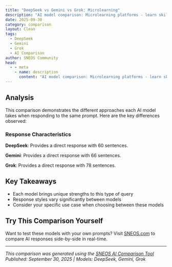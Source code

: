 ```yaml
---
title: "DeepSeek vs Gemini vs Grok: Microlearning"
description: "AI model comparison: Microlearning platforms - learn skills in bite-sized lessons..."
date: 2025-09-30
category: comparison
layout: Clean
tags:
  - DeepSeek
  - Gemini
  - Grok
  - AI Comparison
author: SNEOS Community
head:
  - - meta
    - name: description
      content: "AI model comparison: Microlearning platforms - learn skills in bite-sized lessons..."
---
```


<ChatComparison
  title="DeepSeek vs Gemini vs Grok: Microlearning"
  prompt="Microlearning platforms - learn skills in bite-sized lessons"
  :responses='{
    "DeepSeek": "Of course. This is a fantastic and rapidly growing area of education technology. Let\u0027s break down everything about microlearning platforms.\n\n### What are Microlearning Platforms?\n\nMicrolearning platforms are digital learning environments designed to deliver educational content in small, focused, and easily digestible chunks. Instead of hour-long lectures or multi-week courses, learning is broken down into \u0022bite-sized\u0022 lessons, typically ranging from 1 to 10 minutes.\n\nThe core philosophy is based on the \u0022forgetting curve\u0022 and the idea that our brains absorb and retain information more effectively in short, repeated bursts.\n\n---\n\n### Key Characteristics of Microlearning\n\n*   **Short \u0026 Focused:** Each lesson covers a single, specific learning objective or concept.\n*   **On-Demand \u0026 Accessible:** Learners can access content anytime, anywhere, often on their mobile phones.\n*   **Multimedia-Rich:** Uses a variety of formats like short videos, interactive quizzes, infographics, podcasts, and flashcards.\n*   **Engaging \u0026 Interactive:** Often includes gamification elements (points, badges, leaderboards) to boost motivation.\n*   **Just-in-Time Learning:** Perfect for solving an immediate problem (e.g., \u0022How to create a Pivot Table in Excel\u0022 right before you need to do it).\n\n---\n\n### Popular Examples of Microlearning Platforms\n\nHere are some of the most well-known platforms, categorized by their primary focus:\n\n#### 1. For Professional \u0026 Hard Skills\n*   **LinkedIn Learning:** Offers thousands of short, high-quality video courses on business, technology, and creative skills. Tightly integrated with LinkedIn profiles.\n*   **Udemy Business:** While known for long courses, its lessons are modular, and many instructors design content to be consumed in bite-sized segments.\n*   **Coursera:** Similar to Udemy, its courses are broken into weekly modules with short video lectures, making it easy to learn in small increments.\n*   **Pluralsight:** Focuses on technology and creative professionals, with skill assessments and paths made up of short video modules.\n\n#### 2. For Language Learning\n*   **Duolingo:** The quintessential microlearning app. Lessons are 5-10 minutes long, highly gamified, and use repetition to build vocabulary and grammar.\n*   **Memrise:** Focuses on vocabulary building through short video clips of native speakers and spaced repetition.\n*   **Drops:** Specializes in visual vocabulary practice in 5-minute sessions.\n\n#### 3. For \u0022Soft\u0022 Skills \u0026 Personal Development\n*   **Blinkist:** Distills key insights from non-fiction books into 15-minute audio or text \u0022Blinks.\u0022\n*   **Headspace:** Teaches meditation and mindfulness through 3-10 minute guided audio sessions.\n*   **Fabulous:** A science-based app that uses behavioral psychology to help you build healthy routines and habits in small steps.\n\n#### 4. For Corporate Training \u0026 Internal Knowledge\n*   **Axonify:** A platform built specifically for corporate microlearning, often used for compliance, safety, and product knowledge training.\n*   **EdApp:** A free, mobile-first LMS (Learning Management System) designed for microlearning, with a built-in template library and creator tool.\n*   **7taps:** Allows for the ultra-fast creation of microlearning experiences that can be completed in seconds, perfect for quick knowledge checks or updates.\n\n---\n\n### Benefits of Microlearning Platforms\n\n| For Learners | For Organizations |\n| :--- | :--- |\n| **Fits Busy Schedules:** Easy to complete a lesson during a commute or coffee break. | **Higher Completion Rates:** Short lessons are less daunting, leading to better engagement. |\n| **Reduces Cognitive Overload:** Easier to process and retain one concept at a time. | **Improved Knowledge Retention:** Spaced repetition and focus reinforce learning. |\n| **Increased Motivation:** The \u0022quick win\u0022 of finishing a lesson provides a dopamine hit. | **Just-in-Time Performance Support:** Employees can solve problems immediately. |\n| **Personalized Pacing:** Learners can progress at their own speed. | **Cost-Effective:** Often cheaper and faster to produce and update than traditional courses. |\n\n---\n\n### Potential Drawbacks \u0026 Considerations\n\n*   **Not for Deep, Complex Topics:** It\u0027s difficult to teach advanced calculus, philosophical theories, or complex surgical procedures solely through micro-lessons. It\u0027s best for foundational knowledge or skill application.\n*   **Risk of Fragmentation:** Without a clear learning path, knowledge can feel disjointed. Good platforms provide \u0022collections\u0022 or \u0022paths\u0022 to structure learning.\n*   **Can Be Superficial:** If not designed well, the content can oversimplify complex issues.\n\n---\n\n### How to Choose the Right Platform\n\n1.  **Identify Your Goal:** Are you learning for career advancement, personal interest, or corporate training?\n2.  **Consider the Content:** Does the platform have high-quality, up-to-date content in your area of interest?\n3.  **Evaluate the Experience:** Is the interface user-friendly and mobile-optimized? Is it engaging?\n4.  **Check the Credibility:** For professional skills, does the platform offer certificates recognized by employers?\n5.  **Review the Cost:** Is it a subscription, one-time purchase, or freemium model? Does it fit your budget?\n\n### The Future of Microlearning\n\nMicrolearning is merging with other trends like **AI-powered personalization** (suggesting the perfect next lesson) and **adaptive learning** (adjusting difficulty based on performance). As attention spans are challenged and the need for continuous, lifelong learning grows, the demand for these bite-sized, accessible platforms will only increase.",
    "Gemini": "Okay, let\u0027s delve into the world of microlearning platforms and what makes them tick.\n\n**What are Microlearning Platforms?**\n\nMicrolearning platforms are online learning environments that deliver educational content in small, focused, and easily digestible \u0022bites.\u0022 These platforms move away from traditional long-form courses and lectures in favor of short, targeted lessons designed to improve knowledge retention and engagement.\n\n**Key Characteristics of Microlearning:**\n\n*   **Bite-sized Content:** Lessons typically range from 2-10 minutes.\n*   **Focus on a Single Objective:** Each piece of content aims to teach a single, specific concept or skill.\n*   **Engaging and Interactive:** Uses varied media like videos, infographics, quizzes, games, and interactive simulations.\n*   **Just-in-Time Learning:**  Available whenever and wherever learners need it, often accessible on mobile devices.\n*   **Personalized Learning Paths:** Many platforms offer tailored content based on individual needs and progress.\n*   **Reinforcement and Repetition:** Uses spaced repetition and quick quizzes to reinforce learning and improve retention.\n*   **Actionable and Practical:**  Content is designed to be immediately applicable in the learner\u0027s work or life.\n*   **Data-Driven:** Tracks learner progress and provides insights to improve content and delivery.\n\n**Benefits of Using Microlearning Platforms:**\n\n*   **Improved Knowledge Retention:**  Shorter, focused lessons are easier to remember.\n*   **Increased Engagement:** Varied and interactive formats keep learners interested.\n*   **Higher Completion Rates:**  Short time commitment makes it easier to finish lessons.\n*   **Enhanced Accessibility:**  Mobile-friendly platforms allow learning on the go.\n*   **Cost-Effective:**  Creating and delivering microlearning content can be more efficient than traditional training.\n*   **Flexibility and Convenience:**  Learners can access content when and where they need it.\n*   **Improved Performance:**  Practical, actionable content leads to better on-the-job performance.\n*   **Addresses the Forgetting Curve:** Reinforcement and spaced repetition combat the natural tendency to forget information over time.\n\n**Types of Microlearning Content:**\n\n*   **Videos:** Short explainer videos, tutorials, or demonstrations.\n*   **Infographics:** Visually appealing summaries of key concepts.\n*   **Quizzes and Polls:** Interactive assessments to test knowledge.\n*   **Games:** Gamified learning experiences to make learning fun.\n*   **Interactive Simulations:**  Opportunities to practice skills in a simulated environment.\n*   **Articles and Blog Posts:** Concise and informative written content.\n*   **Podcasts:** Audio lessons that can be listened to on the go.\n*   **Checklists and Guides:**  Step-by-step instructions for specific tasks.\n*   **Flashcards:**  For memorizing key terms and concepts.\n\n**Examples of Microlearning Platforms:**\n\n*   **EdApp:** Mobile-first platform for employee training.\n*   **Grovo:**  Focuses on workplace skills and software training. (Acquired by Cornerstone OnDemand)\n*   **Qstream:**  Uses spaced repetition to reinforce knowledge.\n*   **OttoLearn:** Adaptive microlearning platform.\n*   **Arist:** Microlearning via SMS and messaging apps.\n*   **TalentCards:** Creates gamified flashcards for mobile learning.\n*   **LinkedIn Learning:** Offers a mix of courses, including many shorter, focused lessons.\n*   **Coursera (and other MOOC platforms):**  Increasingly offering shorter, \u0022bite-sized\u0022 courses or modules.\n*   **YouTube:** A vast library of how-to videos and short educational content (though often not formally structured as a \u0022platform\u0022).\n\n**Use Cases for Microlearning:**\n\n*   **Employee Training:** Onboarding, compliance training, product knowledge, sales skills.\n*   **Software Training:**  Learning how to use new software applications.\n*   **Customer Education:**  Providing customers with information about products and services.\n*   **Personal Development:**  Learning new skills or improving existing ones.\n*   **Academic Supplement:**  Reviewing concepts learned in traditional courses.\n*   **Compliance Training:** Quickly and efficiently updating employees on the most recent regulations.\n*   **Leadership Development:** Short focused modules to train managers in specific skills.\n\n**Considerations When Choosing a Microlearning Platform:**\n\n*   **Features:** Does the platform offer the features you need, such as content creation tools, mobile accessibility, analytics, and personalization?\n*   **Content Library:** Does the platform have a library of pre-built content that you can use?\n*   **Ease of Use:** Is the platform easy to use for both learners and administrators?\n*   **Integration:** Does the platform integrate with your existing learning management system (LMS) or other tools?\n*   **Pricing:** How is the platform priced? Is it based on the number of users, the amount of content, or a subscription fee?\n*   **Mobile-Friendliness:** Is the platform optimized for mobile devices?  Crucial for effective microlearning.\n*   **Customization Options:** Can you customize the content and branding to match your needs?\n*   **Support:** Does the platform offer adequate customer support?\n\n**How to Create Effective Microlearning Content:**\n\n*   **Start with a Clear Objective:** Define what you want learners to achieve.\n*   **Keep it Concise:** Get to the point quickly and avoid unnecessary information.\n*   **Use Visuals:** Incorporate images, videos, and infographics to make the content more engaging.\n*   **Make it Interactive:** Add quizzes, polls, and games to encourage participation.\n*   **Provide Context:** Explain why the information is important and how it applies to the learner\u0027s work or life.\n*   **Use a Conversational Tone:** Write in a way that is easy to understand and relatable.\n*   **Reinforce Learning:** Include opportunities for learners to practice and apply what they have learned.\n*   **Optimize for Mobile:** Ensure that the content is easily accessible and viewable on mobile devices.\n*   **Gather Feedback:** Get feedback from learners and use it to improve your content.\n\n**In summary, microlearning platforms offer a powerful way to deliver targeted, engaging, and effective training in a format that fits the modern learner\u0027s needs and busy schedules.  By understanding the principles of microlearning and choosing the right platform, you can significantly improve knowledge retention, engagement, and overall learning outcomes.**\n",
    "Grok": "Microlearning platforms are digital tools or applications designed to deliver short, focused lessons or content to help users learn new skills or knowledge in small, manageable chunks. These platforms are ideal for individuals with busy schedules or those who prefer learning at their own pace. They often cater to a wide range of topics, from professional skills to personal development, and many are tailored for mobile use, gamification, and interactivity to enhance engagement.\n\nHere\u2019s a breakdown of microlearning platforms and some popular options:\n\n### What is Microlearning?\n- **Bite-Sized Content:** Lessons are typically 3-10 minutes long, focusing on a single concept or skill.\n- **Flexible Learning:** Users can learn anytime, anywhere, often on mobile devices.\n- **Targeted Goals:** Content is designed to address specific learning objectives or immediate needs.\n- **Engagement:** Incorporates quizzes, videos, infographics, and interactive elements to maintain interest.\n- **Just-in-Time Learning:** Useful for quick skill acquisition or problem-solving on the go.\n\n### Benefits of Microlearning Platforms\n1. **Time-Efficient:** Fits into tight schedules, allowing learning during commutes or breaks.\n2. **Improved Retention:** Short lessons align with how the brain processes information, reducing cognitive overload.\n3. **Cost-Effective:** Many platforms offer affordable or free content compared to traditional courses.\n4. **Personalized:** Adaptive learning paths and content tailored to individual needs.\n5. **Wide Applicability:** Useful for corporate training, personal growth, or academic purposes.\n\n### Popular Microlearning Platforms (as of 2023)\n1. **Duolingo**\n   - **Focus:** Language learning.\n   - **Features:** Gamified lessons, 5-10 minute daily sessions, speech recognition, and progress tracking.\n   - **Best For:** Beginners and intermediate learners looking to pick up new languages.\n   - **Pricing:** Free with ads; premium subscription for ad-free experience and extra features.\n   - **Platforms:** iOS, Android, Web.\n\n2. **Blinkist**\n   - **Focus:** Non-fiction book summaries and key insights.\n   - **Features:** 15-minute summaries in text or audio, covering business, self-help, and more.\n   - **Best For:** Professionals and curious learners who want to grasp book concepts quickly.\n   - **Pricing:** Subscription-based with a free trial.\n   - **Platforms:** iOS, Android, Web.\n\n3. **Quizlet**\n   - **Focus:** Study tools and memorization.\n   - **Features:** Flashcards, quizzes, and games for quick learning of specific topics or vocabulary.\n   - **Best For:** Students or anyone preparing for exams or certifications.\n   - **Pricing:** Free basic version; premium for advanced features.\n   - **Platforms:** iOS, Android, Web.\n\n4. **EdApp**\n   - **Focus:** Corporate training and professional skills.\n   - **Features:** Customizable micro-courses, quizzes, gamification, and analytics for teams.\n   - **Best For:** Businesses training employees or individuals seeking workplace skills.\n   - **Pricing:** Free for basic use; paid plans for businesses.\n   - **Platforms:** iOS, Android, Web.\n\n5. **7taps**\n   - **Focus:** Corporate and personal microlearning.\n   - **Features:** Easy course creation, mobile-first design, and interactive content in under 10 minutes.\n   - **Best For:** Organizations and trainers needing quick content delivery.\n   - **Pricing:** Free tier; paid plans for advanced features.\n   - **Platforms:** iOS, Android, Web.\n\n6. **Headway**\n   - **Focus:** Personal development and book summaries.\n   - **Features:** 15-minute audio and text summaries of self-help and business books.\n   - **Best For:** Individuals seeking self-improvement or motivation in short bursts.\n   - **Pricing:** Subscription-based with a free trial.\n   - **Platforms:** iOS, Android.\n\n7. **Khan Academy**\n   - **Focus:** Academic and skill-based learning.\n   - **Features:** Short video lessons, practice exercises, and progress tracking across subjects like math, science, and history.\n   - **Best For:** Students, teachers, and lifelong learners.\n   - **Pricing:** Free.\n   - **Platforms:** iOS, Android, Web.\n\n### Use Cases\n- **Personal Growth:** Learn languages, mindfulness, or productivity hacks with apps like Duolingo or Headway.\n- **Professional Development:** Upskill with tools like EdApp for soft skills, leadership, or technical training.\n- **Education:** Support academic success using Quizlet or Khan Academy for quick reviews or concept mastery.\n- **Corporate Training:** Companies use platforms like 7taps to onboard employees or provide compliance training.\n\n### How to Choose a Microlearning Platform\n1. **Identify Your Goal:** Are you learning a language, a professional skill, or a personal interest?\n2. **Check Content Format:** Do you prefer videos, text, audio, or interactive quizzes?\n3. **Consider Accessibility:** Look for mobile apps if you\u2019re learning on the go.\n4. **Budget:** Decide if a free version suffices or if a premium subscription is worth it.\n5. **Reviews and Features:** Research user feedback and ensure the platform aligns with your learning style.\n\nMicrolearning platforms are transforming education by making it accessible, engaging, and efficient. Whether you\u0027re a student, professional, or hobbyist, there\u2019s likely a platform tailored to your needs. If you\u0027d like recommendations for a specific skill or topic, let me know!"
  }'
  published-date="22:46"
/>

## Analysis

This comparison demonstrates the different approaches each AI model takes when responding to the same prompt. Here are the key differences observed:

### Response Characteristics

**DeepSeek**: Provides a direct response with 60 sentences. 

**Gemini**: Provides a direct response with 66 sentences. 

**Grok**: Provides a direct response with 78 sentences. 

## Key Takeaways

- Each model brings unique strengths to this type of query
- Response styles vary significantly between models
- Consider your specific use case when choosing between these models

## Try This Comparison Yourself

Want to test these models with your own prompts? Visit [SNEOS.com](https://sneos.com) to compare AI responses side-by-side in real-time.

---

*This comparison was generated using the [SNEOS AI Comparison Tool](https://sneos.com)*
*Published: September 30, 2025 | Models: DeepSeek, Gemini, Grok*
